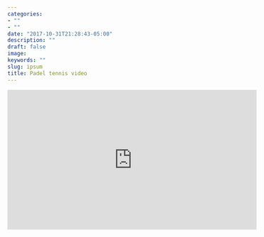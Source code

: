 ```yaml
---
categories:
- ""
- ""
date: "2017-10-31T21:28:43-05:00"
description: ""
draft: false
image: 
keywords: ""
slug: ipsum
title: Padel tennis video
---
```


<iframe width="560" height="315" src="https://www.youtube.com/embed/lrBYZ6xkfFU" frameborder="0" allow="autoplay; encrypted-media" allowfullscreen></iframe>

